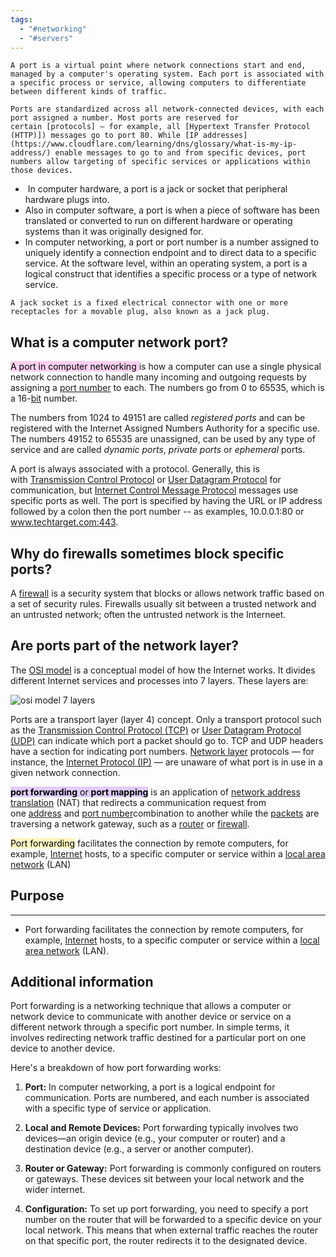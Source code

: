 ```yaml
---
tags:
  - "#networking"
  - "#servers"
---
```


```
A port is a virtual point where network connections start and end, managed by a computer's operating system. Each port is associated with a specific process or service, allowing computers to differentiate between different kinds of traffic.
```

```
Ports are standardized across all network-connected devices, with each port assigned a number. Most ports are reserved for certain [protocols] — for example, all [Hypertext Transfer Protocol (HTTP)]) messages go to port 80. While [IP addresses](https://www.cloudflare.com/learning/dns/glossary/what-is-my-ip-address/) enable messages to go to and from specific devices, port numbers allow targeting of specific services or applications within those devices.
```

-  In computer hardware, a port is a jack or socket that peripheral hardware plugs into. 
- Also in computer software, a port is when a piece of software has been translated or converted to run on different hardware or operating systems than it was originally designed for.
- In computer networking, a port or port number is a number assigned to uniquely identify a connection endpoint and to direct data to a specific service. At the software level, within an operating system, a port is a logical construct that identifies a specific process or a type of network service.

```
A jack socket is a fixed electrical connector with one or more receptacles for a movable plug, also known as a jack plug.
``` 

## What is a computer network port?

<mark style="background: #FFB8EBA6;">A port in computer networking </mark>is how a computer can use a single physical network connection to handle many incoming and outgoing requests by assigning a [port number](https://www.techtarget.com/searchnetworking/definition/port-number) to each. The numbers go from 0 to 65535, which is a 16-[bit](https://www.techtarget.com/whatis/definition/bit-binary-digit) number.

The numbers from 1024 to 49151 are called _registered ports_ and can be registered with the Internet Assigned Numbers Authority for a specific use. The numbers 49152 to 65535 are unassigned, can be used by any type of service and are called _dynamic ports_, _private ports_ or _ephemeral_  ports.

A port is always associated with a protocol. Generally, this is with [Transmission Control Protocol](https://www.techtarget.com/searchnetworking/definition/TCP) or [User Datagram Protocol](https://www.techtarget.com/searchnetworking/definition/UDP-User-Datagram-Protocol) for communication, but [Internet Control Message Protocol](https://www.techtarget.com/searchnetworking/definition/ICMP) messages use specific ports as well. The port is specified by having the URL or IP address followed by a colon then the port number -- as examples, 10.0.0.1:80 or www.techtarget.com:443.


## Why do firewalls sometimes block specific ports?

A [firewall](https://www.cloudflare.com/learning/security/what-is-a-firewall/) is a security system that blocks or allows network traffic based on a set of security rules. Firewalls usually sit between a trusted network and an untrusted network; often the untrusted network is the Interneet.

## Are ports part of the network layer?

The [OSI model](https://www.cloudflare.com/learning/ddos/glossary/open-systems-interconnection-model-osi/) is a conceptual model of how the Internet works. It divides different Internet services and processes into 7 layers. These layers are:

![osi model 7 layers](https://www.cloudflare.com/img/learning/ddos/what-is-a-ddos-attack/osi-model-7-layers.svg "osi model 7 layers")

Ports are a transport layer (layer 4) concept. Only a transport protocol such as the [Transmission Control Protocol (TCP)](https://www.cloudflare.com/learning/ddos/glossary/tcp-ip/) or [User Datagram Protocol (UDP)](https://www.cloudflare.com/learning/ddos/glossary/user-datagram-protocol-udp/) can indicate which port a packet should go to. TCP and UDP headers have a section for indicating port numbers. [Network layer](https://www.cloudflare.com/learning/network-layer/what-is-the-network-layer/) protocols — for instance, the [Internet Protocol (IP)](https://www.cloudflare.com/learning/network-layer/internet-protocol/) — are unaware of what port is in use in a given network connection.

<mark style="background: #D2B3FFA6;">**port forwarding** or **port mapping**</mark> is an application of [network address translation](https://en.wikipedia.org/wiki/Network_address_translation "Network address translation") (NAT) that redirects a communication request from one [address](https://en.wikipedia.org/wiki/IP_address "IP address") and [port number](https://en.wikipedia.org/wiki/Port_number "Port number")combination to another while the [packets](https://en.wikipedia.org/wiki/Network_packet "Network packet") are traversing a network gateway, such as a [router](https://en.wikipedia.org/wiki/Router_(computing) "Router (computing)") or [firewall](https://en.wikipedia.org/wiki/Firewall_(computing) "Firewall (computing)").

<mark style="background: #FFF3A3A6;">Port forwarding</mark> facilitates the connection by remote computers, for example, [Internet](https://en.wikipedia.org/wiki/Internet "Internet") hosts, to a specific computer or service within a [local area network](https://en.wikipedia.org/wiki/Local_area_network "Local area network") (LAN)

##  Purpose
---
- Port forwarding facilitates the connection by remote computers, for example, [Internet](https://en.wikipedia.org/wiki/Internet "Internet") hosts, to a specific computer or service within a [local area network](https://en.wikipedia.org/wiki/Local_area_network "Local area network") (LAN).

Additional information 
---
  
Port forwarding is a networking technique that allows a computer or network device to communicate with another device or service on a different network through a specific port number. In simple terms, it involves redirecting network traffic destined for a particular port on one device to another device.

Here's a breakdown of how port forwarding works:

1. **Port:** In computer networking, a port is a logical endpoint for communication. Ports are numbered, and each number is associated with a specific type of service or application.
    
2. **Local and Remote Devices:** Port forwarding typically involves two devices—an origin device (e.g., your computer or router) and a destination device (e.g., a server or another computer).
    
3. **Router or Gateway:** Port forwarding is commonly configured on routers or gateways. These devices sit between your local network and the wider internet.
    
4. **Configuration:** To set up port forwarding, you need to specify a port number on the router that will be forwarded to a specific device on your local network. This means that when external traffic reaches the router on that specific port, the router redirects it to the designated device.